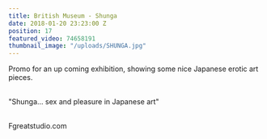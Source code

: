```yaml
---
title: British Museum - Shunga
date: 2018-01-20 23:23:00 Z
position: 17
featured_video: 74658191
thumbnail_image: "/uploads/SHUNGA.jpg"
---
```


Promo for an up coming exhibition, showing some nice Japanese erotic art pieces.<br>

<br>"Shunga... sex and pleasure in Japanese art"<br>


<br>Fgreatstudio.com<br>